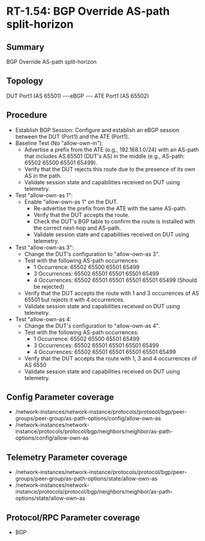 # RT-1.54: BGP Override AS-path split-horizon

## Summary

BGP Override AS-path split-horizon

## Topology

DUT Port1 (AS 65501) ---eBGP --- ATE Port1 (AS 65502)

## Procedure

*  Establish BGP Session: Configure and establish an eBGP session between the DUT (Port1) and the ATE (Port1).
*  Baseline Test (No "allow-own-in"):
    *  Advertise a prefix from the ATE (e.g., 192.168.1.0/24) with an AS-path that includes AS 65501 (DUT's AS) in the middle (e.g., AS-path: 65502 65500 65501 65499).
    *  Verify that the DUT rejects this route due to the presence of its own AS in the path.
    *  Validate session state and capabilities received on DUT using telemetry.
*  Test "allow-own-as 1":
    *  Enable "allow-own-as 1" on the DUT.
        *  Re-advertise the prefix from the ATE with the same AS-path.
        *  Verify that the DUT accepts the route.
        *  Check the DUT's BGP table to confirm the route is installed with the correct next-hop and AS-path.
        *  Validate session state and capabilities received on DUT using telemetry.
*  Test "allow-own-as 3":
    *  Change the DUT's configuration to "allow-own-as 3".
    *  Test with the following AS-path occurrences:
        *  1 Occurrence: 65502 65500 65501 65499
        *  3 Occurrences: 65502 65501 65501 65501 65499
        *  4 Occurrences: 65502 65501 65501 65501 65501 65499 (Should be rejected)
    *  Verify that the DUT accepts the route with 1 and 3 occurrences of AS 65501 but rejects it with 4 occurrences.
    *  Validate session state and capabilities received on DUT using telemetry.
*  Test "allow-own-as 4:
    *  Change the DUT's configuration to "allow-own-as 4".
    *  Test with the following AS-path occurrences:
        *  1 Occurrence: 65502 65500 65501 65499
        *  3 Occurrences: 65502 65501 65501 65501 65499
        *  4 Occurrences: 65502 65501 65501 65501 65501 65499
    *  Verify that the DUT accepts the route with 1, 3 and 4 occurrences of AS 6550
    *  Validate session state and capabilities received on DUT using telemetry.

## Config Parameter coverage

*   /network-instances/network-instance/protocols/protocol/bgp/peer-groups/peer-group/as-path-options/config/allow-own-as
*   /network-instances/network-instance/protocols/protocol/bgp/neighbors/neighbor/as-path-options/config/allow-own-as

## Telemetry Parameter coverage

*   /network-instances/network-instance/protocols/protocol/bgp/peer-groups/peer-group/as-path-options/state/allow-own-as
*   /network-instances/network-instance/protocols/protocol/bgp/neighbors/neighbor/as-path-options/state/allow-own-as
 
## Protocol/RPC Parameter coverage

*   BGP
